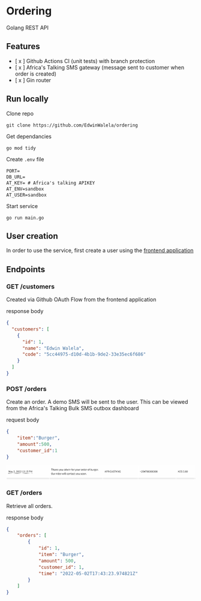 # Ordering

Golang REST API

## Features

- [ x ] Github Actions CI (unit tests) with branch protection
- [ x ] Africa's Talking SMS gateway (message sent to customer when order is created)
- [ x ] Gin router

## Run locally

Clone repo 

```
git clone https://github.com/EdwinWalela/ordering
```

Get dependancies

```
go mod tidy
```
Create `.env` file
```
PORT=
DB_URL=
AT_KEY= # Africa's talking APIKEY
AT_ENV=sandbox
AT_USER=sandbox
```

Start service

```
go run main.go
```

## User creation

In order to use the service, first create a user using the [frontend application](https://github.com/EdwinWalela/ordering-ui)

## Endpoints

### GET /customers

Created via Github OAuth Flow from the frontend application

response body

```json
{
  "customers": [
    {
      "id": 1,
      "name": "Edwin Walela",
      "code": "5cc44975-d10d-4b1b-9de2-33e35ec6f686"
    }
  ]
}
```

### POST /orders

Create an order. A demo SMS will be sent to the user. This can be viewed from the Africa's Talking Bulk SMS outbox dashboard

request body

```json
{
    "item":"Burger",
    "amount":500,
    "customer_id":1
}

```

<center>
<img src="./sms.png" alt="drawing" width="600"/>
</center>



### GET /orders

Retrieve all orders.

response body

```json
{
    "orders": [
        {
            "id": 1,
            "item": "Burger",
            "amount": 500,
            "customer_id": 1,
            "time": "2022-05-02T17:43:23.974821Z"
        }
    ]
}
```